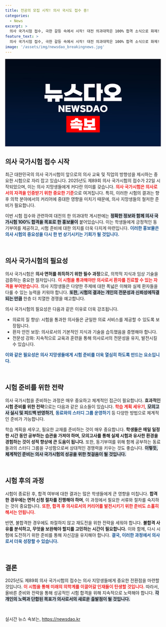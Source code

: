 ```yaml
---
title: 전공의 모집 시작! 의사 국시도 접수 중!
categories:
  - News
excerpt: >
  의사 국가시험 접수, 극한 갈등 속에서 시작! 대전 의과대학은 100% 합격 소식으로 화제! 지금 클릭해 이 열기 속으로 들어와 보세요!✨
feature_text: >
  의사 국가시험 접수, 극한 갈등 속에서 시작! 대전 의과대학은 100% 합격 소식으로 화제! 지금 클릭해 이 열기 속으로 들어와 보세요!✨
image: '/assets/img/newsdao_breakingnews.jpg'
---
```


<p><img src="/assets/img/newsdao_breakingnews.jpg" alt="firstkoreanews 속보" /></p>

<h2 data-ke-size="size26">의사 국가시험 접수 시작</h2>

<p data-ke-size="size16">최근 대한민국의 의사 국가시험이 앞으로의 의사 교육 및 직업의 방향성을 제시하는 중요한 시험으로 자리 잡고 있습니다. 2025년도 제89회 의사 국가시험의 접수가 22일 시작되었으며, 이는 의사 지망생들에게 커다란 의미를 갖습니다. <b><span style="color: #ee2323;">의사 국가시험은 의사로서의 자격을 인증받기 위한 중요한 기준</span></b>으로 여겨집니다. 특히, 이러한 시험의 결과는 향후 의학 분야에서의 커리어에 중대한 영향을 미치기 때문에, 의사 지망생들의 철저한 준비가 필요합니다.</p>

<p data-ke-size="size16">이번 시험 접수와 관련하여 대전의 한 의과대학 게시판에는 <b><span style="background-color: #21538527;">정확한 정보와 함께 의사 국가시험 100% 합격을 목표로 한 홍보물이</span></b> 붙어있습니다. 이는 학생들에게 긍정적인 동기부여를 제공하고, 시험 준비에 대한 의지를 더욱 다지게 마련입니다. <b><span style="color: #1a5490;">이러한 홍보물은 의사 시험의 중요성을 다시 한 번 상기시키는 기회가 될 것입니다.</span></b></p>

<p data-ke-size="size16">&nbsp;</p>

<h2 data-ke-size="size26">의사 국가시험의 필요성</h2>

<p data-ke-size="size16">의사 국가시험은 <b>의사 면허를 취득하기 위한 필수 과정</b>으로, 의학적 지식과 임상 기술을 검증하는 중요한 절차입니다. <b><span style="color: #ee2323;">이 시험을 통과해야만 의사로서 환자를 진료할 수 있는 자격을 부여받습니다.</span></b> 의사 지망생들은 다양한 주제에 대한 폭넓은 이해와 실제 환자들을 다룰 수 있는 능력을 키워야 합니다. <b><span style="background-color: #21538527;">또한, 시험의 결과는 개인의 전문성과 신뢰성에직결되는 만큼</span></b> 한층 더 치열한 경쟁을 예고합니다.</p>

<p data-ke-size="size16">의사 국가시험의 필요성은 다음과 같은 이유로 더욱 강조됩니다. <ul> <li>의료의 질 향상: 시험을 통과한 의사들은 균일한 의료 서비스를 제공할 수 있도록 보장됩니다.</li> <li>환자 안전 보장: 의사로서의 기본적인 지식과 기술을 습득했음을 증명해야 합니다.</li> <li>전문성 강화: 지속적으로 교육과 훈련을 통해 의사로서의 전문성을 유지, 발전시킬 수 있습니다.</li> </ul> <b><span style="color: #1a5490;">이와 같은 필요성은 의사 지망생들에게 시험 준비를 더욱 열심히 하도록 만드는 요소입니다.</span></b></p>

<p data-ke-size="size16">&nbsp;</p>

<h2 data-ke-size="size26">시험 준비를 위한 전략</h2>

<p data-ke-size="size16">의사 국가시험을 준비하는 과정은 매우 중요하고 체계적인 접근이 필요합니다. <b>효과적인 시험 준비를 위한 전략</b>으로는 다음과 같은 요소들이 있습니다. <b><span style="color: #ee2323;">학습 계획 세우기</span></b>, <b><span style="background-color: #21538527;">모의고사 실시 및 피드백 반영하기</span></b>, <b><span style="color: #1a5490;">동료와의 스터디 그룹 운영하기</span></b> 등 다양한 방법으로 체계적인 준비가 가능합니다.</p>

<p data-ke-size="size16">학습 계획을 세우고, 필요한 교재를 준비하는 것이 매우 중요합니다. <b>학생들은 매일 일정한 시간 동안 공부하는 습관을 가져야 하며, 모의고사를 통해 실제 시험과 유사한 환경을 경험하는 것이 성적 향상에 큰 도움이 됩니다.</b> 또한, 동기부여를 위해 함께 공부하는 동료들과의 스터디 그룹을 구성함으로써 상대적인 경쟁력을 키우는 것도 좋습니다. <b><span style="background-color: #21538527;">이렇듯, 체계적인 준비는 의사 국가시험의 성공을 위한 첫걸음이 될 것입니다.</span></b></p>

<p data-ke-size="size16">&nbsp;</p>

<h2 data-ke-size="size26">시험 후의 과정</h2>

<p data-ke-size="size16">시험이 종료된 후, 합격 여부에 대한 결과는 많은 학생들에게 큰 영향을 미칩니다. <b>합격한 경우에는 면허 신청 절차를 진행해야 하며</b>, 이 과정에서 필요한 서류와 절차를 숙지하는 것이 중요합니다. <b><span style="color: #ee2323;">또한, 합격 후 의사로서의 커리어를 발전시키기 위한 준비도 소홀히 해서는 안됩니다.</span></b></p>

<p data-ke-size="size16">반면, 불합격한 경우에도 좌절하지 않고 재도전을 위한 전략을 세워야 합니다. <b>불합격 사유를 분석하고, 무엇을 보완해야 할지를 고민하는 시간이 필요합니다.</b> 이와 함께, 다시 시험에 도전하기 위한 준비를 통해 자신감을 유지해야 합니다. <b><span style="color: #1a5490;">결국, 이러한 과정에서 의사로서 더욱 성장할 수 있습니다.</span></b></p>

<p data-ke-size="size16">&nbsp;</p>

<h2 data-ke-size="size26">결론</h2>

<p data-ke-size="size16">2025년도 제89회 의사 국가시험의 접수는 의사 지망생들에게 중요한 전환점을 마련할 것입니다. <b><span style="color: #ee2323;">이 시험을 통해 미래의 의학계를 이끌어갈 인재들이 탄생할 것입니다.</span></b> 따라서, 올바른 준비와 전략을 통해 성공적인 시험 합격을 위해 지속적으로 노력해야 합니다. <b><span style="background-color: #21538527;">각 개인의 노력과 단합된 목표가 의사로서의 새로운 출발점이 될 것입니다.</span></b></p>

<p data-ke-size="size16">&nbsp;</p>
실시간 뉴스 속보는, <a href="https://newsdao.kr" rel="dofollow">https://newsdao.kr</a>


